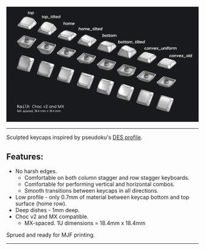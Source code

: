 ![cover_photo](photos/1.png)

***

Sculpted keycaps inspired by pseudoku's [DES profile](https://github.com/pseudoku/PseudoMakeMeKeyCapProfiles). 

## Features:
- No harsh edges.
    - Comfortable on both column stagger and row stagger keyboards. 
    - Comfortable for performing vertical and horizontal combos.
    - Smooth transitions between keycaps in all directions.
- Low profile - only 0.7mm of material between keycap bottom and top surface (home row).
- Deep dishes - 1mm deep.
- Choc v2 and MX compatible.
    - MX-spaced. 1U dimensions = 18.4mm x 18.4mm

Sprued and ready for MJF printing.

***
